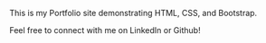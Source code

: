 This is my Portfolio site demonstrating HTML, CSS, and Bootstrap.

Feel free to connect with me on LinkedIn or Github!
